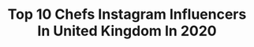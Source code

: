 ---
title: Top 10 Chefs Instagram Influencers In United Kingdom In 2020
description: >-
  Find top chefs Instagram influencers in United Kingdom in 2020. Most popular hashtags: #blessed #reels #homecooking.
platform: Instagram
hits: 237
text_top: Analyze the most popular Instagram profiles on inBeat.
text_bottom: inBeat aggregates 237 Instagram influencers like this in United Kingdom for you to pitch.
profiles:
  - username: "shapla11"
    fullname: >-
      S H A P L A • H O Q U E💋
    bio: >-
      🇬🇧Influencer • Chef • movie connoisseur 🏴 DAILY Content TikTok | shapla_11 PR enquires: 📩 Shaplahoque@hotmail.com
    location: "United Kingdom"
    followers: 52439
    engagement: 157
    commentsToLikes: 0.112846
    id: ck5c9dfjtb8c00i11rxq1yyjd
    verified: false
    hashtags: "#instagramreels, #undiscovered, #shimycatsmua, #brian"
  - username: "mellows_catering"
    fullname: >-
      Chef Mellow Beezy 🍝🍴
    bio: >-
      Managing Director/executive chef of multi award winning Mellow's Catering & Mellow's bar & restaurant.. 100% halal
    location: "United Kingdom"
    followers: 16735
    engagement: 515
    commentsToLikes: 0.046059
    id: ck6ty7itl23n80j71a1jgp790
    verified: false
    hashtags: "#mellowscatering, #brumtown, #uksfinest, #caribbeanfusion"
  - username: "hollieevelyn"
    fullname: >-
      Hollie Evelyn ✨
    bio: >-
      Mummy to Bug Bug & Bump ♡ Pro Chef turned Private Chef to a Mini Me ✰@bamboosaidthebear ✰@thatmummytribe The yummiest recipes for the whole family👇
    location: "United Kingdom"
    followers: 25442
    engagement: 484
    commentsToLikes: 0.059620
    id: ck0tul6g47nu10i19fyd7zvdl
    verified: false
    hashtags: "#toddlerlife, #toddlerfood, #blw, #thebump"
  - username: "katie_anna21"
    fullname: >-
      Katie Anna
    bio: >-
      Model/Chef/Miss Dolittle 🐕🐕🐕🐕🦜 My business @fresh_clean0 Law of attraction ~ good energy is everything💫 The best things In life aren’t things 🌻
    location: "United Kingdom"
    followers: 84943
    engagement: 105
    commentsToLikes: 0.038797
    id: ck8t0tsoxtach0j781drw2g3p
    verified: false
    hashtags: "#rainbowlorikeets, #petsofinstagram, #hairgoals, #parrotsofinstagram"
  - username: "hajralalljee"
    fullname: >-
      Hajra Lalljee
    bio: >-
      TV Presenter Watch “Guest Chef” on Hum Masala Sat & Sun 12pm and 7:30 pm @denimbyhl www.denimbyhl.com 📍🇬🇧
    location: "United Kingdom"
    followers: 35006
    engagement: 98
    commentsToLikes: 0.057013
    id: ckap0gs8gq7qw0i78ez4ihsx3
    verified: false
    hashtags: "#reels, #feelitreelit, #november, #tbt"
  - username: "aehglory"
    fullname: >-
      Aeh Pannasorn^^
    bio: >-
      😇Team Angel Cycling 🚴Ceepo Bicycle Ambassador Chef: Morning Glory The Bakery House Blog FB: EatPlayRide 📞For Work:0825709998
    location: "United Kingdom"
    followers: 100216
    engagement: 162
    commentsToLikes: 0.022328
    id: ck5zqr26pv4mg0i147foxsy93
    verified: false
    hashtags: "#cyclingonearth, #cyclingstagram, #cyclist, #womanonbikesaresexy"
  - username: "toniabuxton"
    fullname: >-
      Tonia Buxton
    bio: >-
      Mum 50+, Pro-aging expert, Fashion, Travel, TV Presenter, Author, Celebrity Chef & Consultant at The Real Greek Restaurants. @vickiewhitemgmnt
    location: "United Kingdom"
    followers: 21911
    engagement: 267
    commentsToLikes: 0.029433
    id: ck6tot19ufy480j718iv4kad4
    verified: true
    hashtags: "#travellingpresenter, #explorecyprus, #notanad, #toniasbaking"
  - username: "1ogidigirl"
    fullname: >-
      
    bio: >-
      🇳🇬Just a Simple Girl 💯 📍London U.K 🇺🇸🧑🏼‍🎓BBA 🏥💉Health Sector 🧑🏼‍🍳 Cook Addict @chef.ijeoma 📖 Romans 8:28
    location: "United Kingdom"
    followers: 3600
    engagement: 851
    commentsToLikes: 0.073731
    id: ckapchek33tbq0i78c0e8a9y6
    verified: false
    hashtags: "#happygirl, #blessed, #abuja, #vacationvibes"
  - username: "mr__hungry"
    fullname: >-
      Chef Shaheen | شيف شاهين
    bio: >-
      👨‍🍳 Chef | شيف 🗼 Architect | مهندس معماري 🥐 Recipe developer | مطور اكلات 📞00964 772 228 2826 | WhatsApp 📧 mr.hungry.iq@gmail.com - 👇 YouTube | يوتيوب
    location: "United Kingdom"
    followers: 1315061
    engagement: 567
    commentsToLikes: 0.047902
    id: ckap6k71ig7250i78hu570yho
    verified: false
    hashtags: ""
  - username: "bboxfood"
    fullname: >-
      Thom Bateman | CHEF
    bio: >-
      Chef Patron of @the.flintlock.cheddleton Exec Chef for The @foodslut Team I like to cook a lot it’s my thing Recipes galore on here
    location: "United Kingdom"
    followers: 20437
    engagement: 466
    commentsToLikes: 0.316292
    id: ck1352ckyzcjj0i191xiijhb1
    verified: false
    hashtags: "#ukfood, #foodslut, #bboxfood, #giveaway"
---